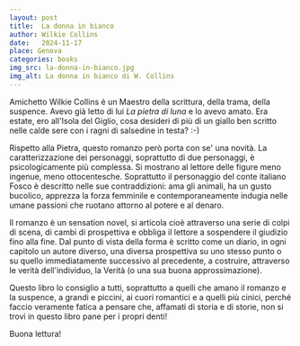 ```yaml
---
layout: post
title:  La donna in bianco
author: Wilkie Collins
date:   2024-11-17
place: Genova
categories: books
img_src: la-donna-in-bianco.jpg
img_alt: La donna in bianco di W. Collins
---
```

Amichetto Wilkie Collins è un Maestro della scrittura, della trama, della suspence. Avevo già letto di lui *La pietra di luna* e lo avevo amato. Era estate, ero all'Isola del Giglio, cosa desideri di più di un giallo ben scritto nelle calde sere con i ragni di salsedine in testa? :-)

Rispetto alla Pietra, questo romanzo però porta con se' una novità. La caratterizzazione dei personaggi, soprattutto di due personaggi, è psicologicamente più complessa. Si mostrano al lettore delle figure meno ingenue, meno ottocentesche. Soprattutto il personaggio del conte italiano Fosco è descritto nelle sue contraddizioni: ama gli animali, ha un gusto bucolico, apprezza la forza femminile e contemporaneamente indugia nelle umane passioni che ruotano attorno al potere e al denaro. 

Il romanzo è un sensation novel, si articola cioè attraverso una serie di colpi di scena, di cambi di prospettiva e obbliga il lettore a sospendere il giudizio fino alla fine. Dal punto di vista della forma è scritto come un diario, in ogni capitolo un autore diverso, una diversa prospettiva su uno stesso punto o su quello immediatamente successivo al precedente, a costruire, attraverso le verità dell'individuo, la Verità (o una sua buona approssimazione). 

Questo libro lo consiglio a tutti, soprattutto a quelli che amano il romanzo e la suspence, a grandi e piccini, ai cuori romantici e a quelli più cinici, perché faccio veramente fatica a pensare che, affamati di storia e di storie, non si trovi in questo libro pane per i propri denti!

Buona lettura!
